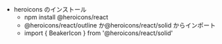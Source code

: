 - heroicons のインストール
  - npm install @heroicons/react
  - @heroicons/react/outline か@heroicons/react/solid からインポート
  - import { BeakerIcon } from '@heroicons/react/solid'
